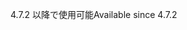 <span data-ttu-id="c2ddf-101">4.7.2 以降で使用可能</span><span class="sxs-lookup"><span data-stu-id="c2ddf-101">Available since 4.7.2</span></span>